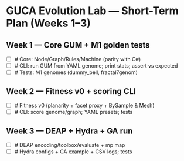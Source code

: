 # GUCA Evolution Lab — Short-Term Plan (Weeks 1–3)

## Week 1 — Core GUM + M1 golden tests
- [ ] #<to-fill> Core: Node/Graph/Rules/Machine (parity with C#)
- [ ] #<to-fill> CLI: run GUM from YAML genome; print stats; assert vs expected
- [ ] #<to-fill> Tests: M1 genomes (dummy_bell, fractal7genom)

## Week 2 — Fitness v0 + scoring CLI
- [ ] #<to-fill> Fitness v0 (planarity + facet proxy + BySample & Mesh)
- [ ] #<to-fill> CLI: score genome/graph; YAML presets; tests

## Week 3 — DEAP + Hydra + GA run
- [ ] #<to-fill> DEAP encoding/toolbox/evaluate + mp map
- [ ] #<to-fill> Hydra configs + GA example + CSV logs; tests
